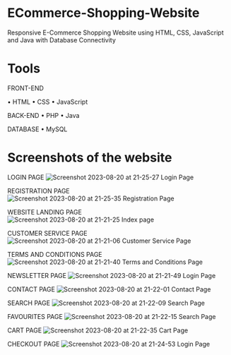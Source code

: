 # ECommerce-Shopping-Website
Responsive E-Commerce Shopping Website using HTML, CSS, JavaScript and Java with Database Connectivity


# Tools

FRONT-END

• HTML
• CSS
• JavaScript

BACK-END
• PHP
• Java

DATABASE
• MySQL

# Screenshots of the website

LOGIN PAGE
![Screenshot 2023-08-20 at 21-25-27 Login Page](https://github.com/itsmesona09/ECommerce-Shopping-Website/assets/111109613/53793826-9631-481e-9671-0fbe0126f68c)

REGISTRATION PAGE
![Screenshot 2023-08-20 at 21-25-35 Registration Page](https://github.com/itsmesona09/ECommerce-Shopping-Website/assets/111109613/d7a66b95-0e46-46ae-a1ca-8e37e6415de9)

WEBSITE LANDING PAGE
![Screenshot 2023-08-20 at 21-21-25 Index page](https://github.com/itsmesona09/ECommerce-Shopping-Website/assets/111109613/2014fd9d-296f-4a79-9b27-f46097b96aca)

CUSTOMER SERVICE PAGE
![Screenshot 2023-08-20 at 21-21-06 Customer Service Page](https://github.com/itsmesona09/ECommerce-Shopping-Website/assets/111109613/cddc6868-e52f-4f99-8d8e-671eefc7ca8a)

TERMS AND CONDITIONS PAGE
![Screenshot 2023-08-20 at 21-21-40 Terms and Conditions Page](https://github.com/itsmesona09/ECommerce-Shopping-Website/assets/111109613/55ea9120-e178-4385-ab66-2d85608a5463)

NEWSLETTER PAGE
![Screenshot 2023-08-20 at 21-21-49 Login Page](https://github.com/itsmesona09/ECommerce-Shopping-Website/assets/111109613/19c0bcab-f511-4d29-8b4d-05accb6fdfea)

CONTACT PAGE
![Screenshot 2023-08-20 at 21-22-01 Contact Page](https://github.com/itsmesona09/ECommerce-Shopping-Website/assets/111109613/661e7ab7-2a6a-4047-a28d-16e7fd4692c0)

SEARCH PAGE
![Screenshot 2023-08-20 at 21-22-09 Search Page](https://github.com/itsmesona09/ECommerce-Shopping-Website/assets/111109613/841a368e-d1d4-4fdb-b67e-f402077b12a3)

FAVOURITES PAGE
![Screenshot 2023-08-20 at 21-22-15 Search Page](https://github.com/itsmesona09/ECommerce-Shopping-Website/assets/111109613/946cfd90-e5b7-4c2b-b5ed-10a36edfc1e8)

CART PAGE
![Screenshot 2023-08-20 at 21-22-35 Cart Page](https://github.com/itsmesona09/ECommerce-Shopping-Website/assets/111109613/24112646-f38c-4a75-bbc2-6ebccf2681a5)

CHECKOUT PAGE
![Screenshot 2023-08-20 at 21-24-53 Login Page](https://github.com/itsmesona09/ECommerce-Shopping-Website/assets/111109613/d57c0f78-1799-4eea-ad2e-dfd522710d21)







